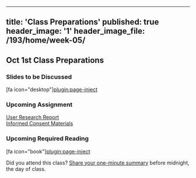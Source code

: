   ---
title: 'Class Preparations'
published: true
header_image: '1'
header_image_file: /193/home/week-05/
---

## Oct 1st Class Preparations

### Slides to be Discussed
[fa icon="desktop"][plugin:page-inject](../../presentations/week-05?template=partials/presentation_iframelinkonly)

### Upcoming Assignment
[User Research Report](https://canvas.sfu.ca/courses/47119/assignments/387247)  
[Informed Consent Materials](https://canvas.sfu.ca/courses/47119/files/folder/Handouts/Informed%20Consent)  

### Upcoming Required Reading
[fa icon="book"][plugin:page-inject](../../weekly-readings/week-05?template=partials/embedlycardlinkonly)  

Did you attend this class? [Share your one-minute summary](https://canvas.sfu.ca/courses/47119/assignments/387232) before midnight, the day of class.
